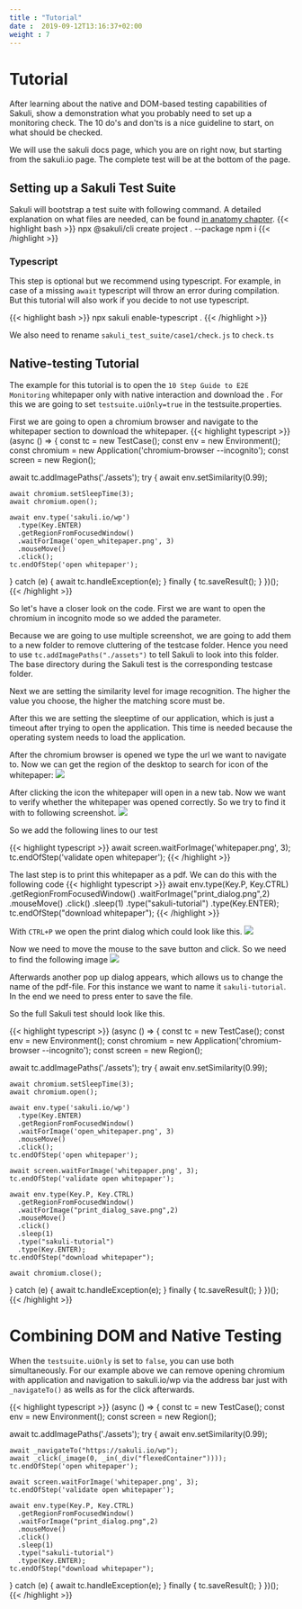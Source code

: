 ```yaml
---
title : "Tutorial"
date :  2019-09-12T13:16:37+02:00
weight : 7
---
```


# Tutorial

After learning about the native and DOM-based testing capabilities of Sakuli, show a demonstration what you probably need
to set up a monitoring check. The 10 do's and don'ts is a nice guideline to start, on what should be checked.

We will use the sakuli docs page, which you are on right now, but starting from the sakuli.io page.
The complete test will be at the bottom of the page.

## Setting up a Sakuli Test Suite

Sakuli will bootstrap a test suite with following command. A detailed explanation on what files are needed, can be found
[in anatomy chapter](anatomy.md).
{{< highlight bash >}}
npx @sakuli/cli create project . --package
npm i
{{< /highlight >}}

### Typescript

This step is optional but we recommend using typescript. For example, in case of a missing `await` typescript will throw
an error during compilation. But this tutorial will also work if you decide to not use typescript.
 
{{< highlight bash >}}
npx sakuli enable-typescript .
{{< /highlight >}}

We also need to rename `sakuli_test_suite/case1/check.js` to `check.ts`

## Native-testing Tutorial

The example for this tutorial is to open the `10 Step Guide to E2E Monitoring` whitepaper only with native interaction
and download the . For this we are going to set `testsuite.uiOnly=true` in the testsuite.properties.

First we are going to open a chromium browser and navigate to the whitepaper section to download the whitepaper.
{{< highlight typescript >}}
(async () => {
  const tc = new TestCase();
  const env = new Environment();
  const chromium = new Application('chromium-browser --incognito');
  const screen = new Region();

  await tc.addImagePaths('./assets');
  try {
    await env.setSimilarity(0.99);

    await chromium.setSleepTime(3);
    await chromium.open();

    await env.type('sakuli.io/wp')
      .type(Key.ENTER)
      .getRegionFromFocusedWindow()
      .waitForImage('open_whitepaper.png', 3)
      .mouseMove()
      .click();
    tc.endOfStep('open whitepaper');

  } catch (e) {
    await tc.handleException(e);
  } finally {
    tc.saveResult();
  }
})();
{{< /highlight >}}

So let's have a closer look on the code. First we are want to open the chromium in incognito mode so we added the parameter.

Because we are going to use multiple screenshot, we are going to add them to a new folder to remove cluttering of the
testcase folder. Hence you need to use `tc.addImagePaths("./assets")` to tell Sakuli to look into this folder. The base
directory during the Sakuli test is the corresponding testcase folder.

Next we are setting the similarity level for image recognition. The higher the value you choose, the higher the matching
score must be.

After this we are setting the sleeptime of our application, which is just a timeout after trying to open the application.
This time is needed because the operating system needs to load the application.

After the chromium browser is opened we type the url we want to navigate to. Now we can get the region of the desktop to
search for icon of the whitepaper:
<img src="/images/tutorial/open_whitepaper.png" />

After clicking the icon the whitepaper will open in a new tab. Now we want to verify whether the whitepaper was opened
correctly. So we try to find it with to following screenshot.
<img src="/images/tutorial/whitepaper.png" />

So we add the following lines to our test

{{< highlight typescript >}}
await screen.waitForImage('whitepaper.png', 3);
tc.endOfStep('validate open whitepaper');
{{< /highlight >}}

The last step is to print this whitepaper as a pdf. We can do this with the following code
{{< highlight typescript >}}
await env.type(Key.P, Key.CTRL)
  .getRegionFromFocusedWindow()
  .waitForImage("print_dialog.png",2)
  .mouseMove()
  .click()
  .sleep(1)
  .type("sakuli-tutorial")
  .type(Key.ENTER);
tc.endOfStep("download whitepaper");
{{< /highlight >}}

With `CTRL+P` we open the print dialog which could look like this.
<img src="/images/tutorial/print_dialog.png" />

Now we need to move the mouse to the save button and click. So we need to find the following image
<img src="/images/tutorial/print_dialog_save.png" />

Afterwards another pop up dialog appears, which allows us to change the name of the pdf-file.
For this instance we want to name it `sakuli-tutorial`.
In the end we need to press enter to save the file.

So the full Sakuli test should look like this.

{{< highlight typescript >}}
(async () => {
  const tc = new TestCase();
  const env = new Environment();
  const chromium = new Application('chromium-browser --incognito');
  const screen = new Region();

  await tc.addImagePaths('./assets');
  try {
    await env.setSimilarity(0.99);

    await chromium.setSleepTime(3);
    await chromium.open();

    await env.type('sakuli.io/wp')
      .type(Key.ENTER)
      .getRegionFromFocusedWindow()
      .waitForImage('open_whitepaper.png', 3)
      .mouseMove()
      .click();
    tc.endOfStep('open whitepaper');

    await screen.waitForImage('whitepaper.png', 3);
    tc.endOfStep('validate open whitepaper');

    await env.type(Key.P, Key.CTRL)
      .getRegionFromFocusedWindow()
      .waitForImage("print_dialog_save.png",2)
      .mouseMove()
      .click()
      .sleep(1)
      .type("sakuli-tutorial")
      .type(Key.ENTER);
    tc.endOfStep("download whitepaper");

    await chromium.close();
  } catch (e) {
    await tc.handleException(e);
  } finally {
    tc.saveResult();
  }
})();
{{< /highlight >}}



# Combining DOM and Native Testing

When the `testsuite.uiOnly` is set to `false`, you can use both simultaneously. For our example above we can remove opening
chromium with application and navigation to sakuli.io/wp via the address bar just with `_navigateTo()` as wells as for the click afterwards.

{{< highlight typescript >}}
(async () => {
  const tc = new TestCase();
  const env = new Environment();
  const screen = new Region();

  await tc.addImagePaths('./assets');
  try {
    await env.setSimilarity(0.99);

    await _navigateTo("https://sakuli.io/wp");
    await _click(_image(0, _in(_div("flexedContainer"))));
    tc.endOfStep('open whitepaper');

    await screen.waitForImage('whitepaper.png', 3);
    tc.endOfStep('validate open whitepaper');

    await env.type(Key.P, Key.CTRL)
      .getRegionFromFocusedWindow()
      .waitForImage("print_dialog.png",2)
      .mouseMove()
      .click()
      .sleep(1)
      .type("sakuli-tutorial")
      .type(Key.ENTER);
    tc.endOfStep("download whitepaper");

  } catch (e) {
    await tc.handleException(e);
  } finally {
    tc.saveResult();
  }
})();
{{< /highlight >}}